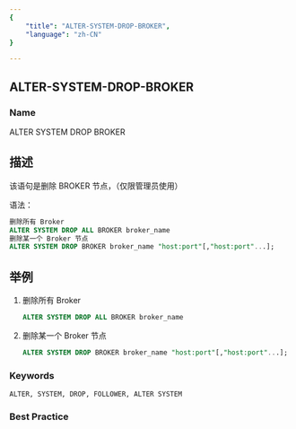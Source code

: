 ```yaml
---
{
    "title": "ALTER-SYSTEM-DROP-BROKER",
    "language": "zh-CN"
}

---
```


## ALTER-SYSTEM-DROP-BROKER

### Name

ALTER SYSTEM DROP BROKER

## 描述

该语句是删除 BROKER 节点，（仅限管理员使用）

语法：

```sql
删除所有 Broker
ALTER SYSTEM DROP ALL BROKER broker_name
删除某一个 Broker 节点
ALTER SYSTEM DROP BROKER broker_name "host:port"[,"host:port"...];
```

## 举例

1. 删除所有 Broker

   ```sql
   ALTER SYSTEM DROP ALL BROKER broker_name
   ```

2. 删除某一个 Broker 节点

   ```sql
   ALTER SYSTEM DROP BROKER broker_name "host:port"[,"host:port"...];
   ```

### Keywords

    ALTER, SYSTEM, DROP, FOLLOWER, ALTER SYSTEM

### Best Practice

